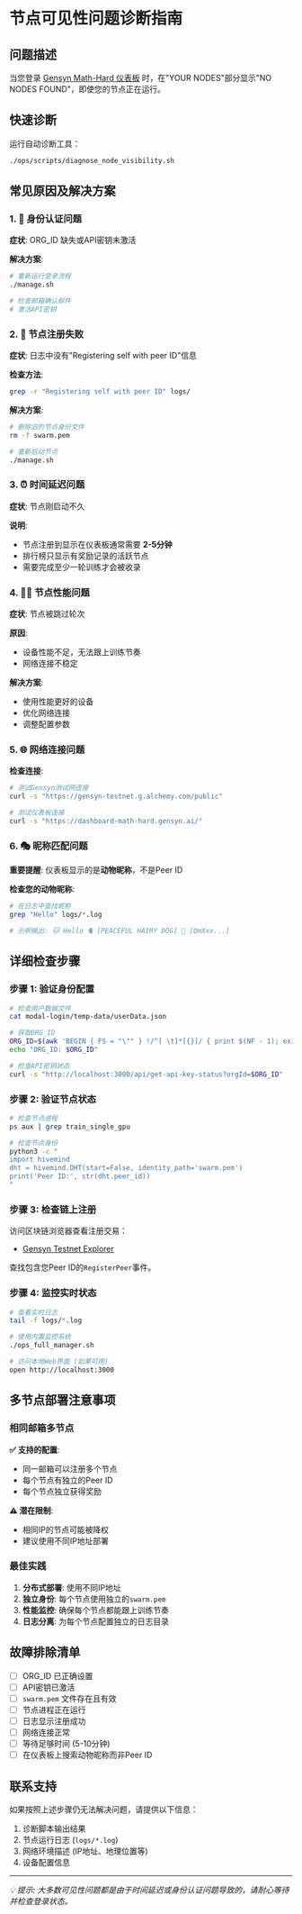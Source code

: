 # 节点可见性问题诊断指南

## 问题描述

当您登录 [Gensyn Math-Hard 仪表板](https://dashboard-math-hard.gensyn.ai/) 时，在"YOUR NODES"部分显示"NO NODES FOUND"，即使您的节点正在运行。

## 快速诊断

运行自动诊断工具：

```bash
./ops/scripts/diagnose_node_visibility.sh
```

## 常见原因及解决方案

### 1. 🔐 身份认证问题

**症状**: ORG_ID 缺失或API密钥未激活

**解决方案**:
```bash
# 重新运行登录流程
./manage.sh

# 检查邮箱确认邮件
# 激活API密钥
```

### 2. 📝 节点注册失败

**症状**: 日志中没有"Registering self with peer ID"信息

**检查方法**:
```bash
grep -r "Registering self with peer ID" logs/
```

**解决方案**:
```bash
# 删除旧的节点身份文件
rm -f swarm.pem

# 重新启动节点
./manage.sh
```

### 3. ⏰ 时间延迟问题

**症状**: 节点刚启动不久

**说明**: 
- 节点注册到显示在仪表板通常需要 **2-5分钟**
- 排行榜只显示有奖励记录的活跃节点
- 需要完成至少一轮训练才会被收录

### 4. 🏃‍♂️ 节点性能问题

**症状**: 节点被跳过轮次

**原因**: 
- 设备性能不足，无法跟上训练节奏
- 网络连接不稳定

**解决方案**:
- 使用性能更好的设备
- 优化网络连接
- 调整配置参数

### 5. 🌐 网络连接问题

**检查连接**:
```bash
# 测试Gensyn测试网连接
curl -s "https://gensyn-testnet.g.alchemy.com/public"

# 测试仪表板连接  
curl -s "https://dashboard-math-hard.gensyn.ai/"
```

### 6. 🎭 昵称匹配问题

**重要提醒**: 仪表板显示的是**动物昵称**，不是Peer ID

**检查您的动物昵称**:
```bash
# 在日志中查找昵称
grep "Hello" logs/*.log

# 示例输出: 🐱 Hello 🐈 [PEACEFUL HAIRY DOG] 🦮 [QmXxx...]
```

## 详细检查步骤

### 步骤 1: 验证身份配置

```bash
# 检查用户数据文件
cat modal-login/temp-data/userData.json

# 获取ORG_ID
ORG_ID=$(awk 'BEGIN { FS = "\"" } !/^[ \t]*[{}]/ { print $(NF - 1); exit }' modal-login/temp-data/userData.json)
echo "ORG_ID: $ORG_ID"

# 检查API密钥状态
curl -s "http://localhost:3000/api/get-api-key-status?orgId=$ORG_ID"
```

### 步骤 2: 验证节点状态

```bash
# 检查节点进程
ps aux | grep train_single_gpu

# 检查节点身份
python3 -c "
import hivemind
dht = hivemind.DHT(start=False, identity_path='swarm.pem')
print('Peer ID:', str(dht.peer_id))
"
```

### 步骤 3: 检查链上注册

访问区块链浏览器查看注册交易：
- [Gensyn Testnet Explorer](https://gensyn-testnet.explorer.alchemy.com/address/0x2fC68a233EF9E9509f034DD551FF90A79a0B8F82?tab=logs)

查找包含您Peer ID的`RegisterPeer`事件。

### 步骤 4: 监控实时状态

```bash
# 查看实时日志
tail -f logs/*.log

# 使用内置监控系统
./ops_full_manager.sh

# 访问本地Web界面 (如果可用)
open http://localhost:3000
```

## 多节点部署注意事项

### 相同邮箱多节点

**✅ 支持的配置**:
- 同一邮箱可以注册多个节点
- 每个节点有独立的Peer ID
- 每个节点独立获得奖励

**⚠️ 潜在限制**:
- 相同IP的节点可能被降权
- 建议使用不同IP地址部署

### 最佳实践

1. **分布式部署**: 使用不同IP地址
2. **独立身份**: 每个节点使用独立的`swarm.pem`
3. **性能监控**: 确保每个节点都能跟上训练节奏
4. **日志分离**: 为每个节点配置独立的日志目录

## 故障排除清单

- [ ] ORG_ID 已正确设置
- [ ] API密钥已激活
- [ ] `swarm.pem` 文件存在且有效
- [ ] 节点进程正在运行
- [ ] 日志显示注册成功
- [ ] 网络连接正常
- [ ] 等待足够时间 (5-10分钟)
- [ ] 在仪表板上搜索动物昵称而非Peer ID

## 联系支持

如果按照上述步骤仍无法解决问题，请提供以下信息：

1. 诊断脚本输出结果
2. 节点运行日志 (`logs/*.log`)
3. 网络环境描述 (IP地址、地理位置等)
4. 设备配置信息

---

*💡 提示: 大多数可见性问题都是由于时间延迟或身份认证问题导致的，请耐心等待并检查登录状态。* 